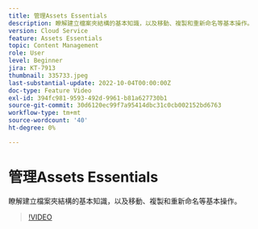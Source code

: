 ```yaml
---
title: 管理Assets Essentials
description: 瞭解建立檔案夾結構的基本知識，以及移動、複製和重新命名等基本操作。
version: Cloud Service
feature: Assets Essentials
topic: Content Management
role: User
level: Beginner
jira: KT-7913
thumbnail: 335733.jpeg
last-substantial-update: 2022-10-04T00:00:00Z
doc-type: Feature Video
exl-id: 394fc981-9593-492d-9961-b81a627730b1
source-git-commit: 30d6120ec99f7a95414dbc31c0cb002152bd6763
workflow-type: tm+mt
source-wordcount: '40'
ht-degree: 0%

---
```


# 管理Assets Essentials

瞭解建立檔案夾結構的基本知識，以及移動、複製和重新命名等基本操作。

>[!VIDEO](https://video.tv.adobe.com/v/335733?quality=12&learn=on)
